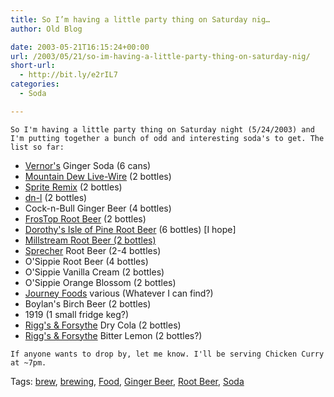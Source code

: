 ```yaml
---
title: So I’m having a little party thing on Saturday nig…
author: Old Blog

date: 2003-05-21T16:15:24+00:00
url: /2003/05/21/so-im-having-a-little-party-thing-on-saturday-nig/
short-url:
  - http://bit.ly/e2rIL7
categories:
  - Soda

---
```

<div class='microid-http+http:sha1:df5220f7576d53699e23ab9922162fa5cc08d514'>
  
    So I'm having a little party thing on Saturday night (5/24/2003) and I'm putting together a bunch of odd and interesting soda's to get. The list so far:
  
  
  <ul>
    <li>
      <a href="http://www.dpsu.com/vernors.html">Vernor's</a> Ginger Soda (6 cans)
    </li>
    <li>
      <a href="http://www.mountaindew.com/livewire">Mountain Dew Live-Wire</a> (2 bottles)
    </li>
    <li>
      <a href="http://www.spriteremix.com/">Sprite Remix</a> (2 bottles)
    </li>
    <li>
      <a href="http://www.dnl-flipit.com">dn-l</a> (2 bottles)
    </li>
    <li>
      Cock-n-Bull Ginger Beer (4 bottles)
    </li>
    <li>
      <a href="http://www.frostop.com/text/welcome.html">FrosTop Root Beer</a> (2 bottles)
    </li>
    <li>
      <a href="http://www.pagebrewing.com/products/jp-rootbeer.html">Dorothy's Isle of Pine Root Beer</a> (6 bottles) [I hope]
    </li>
    <li>
      <a href="http://www.millstreambrewing.com/">Millstream Root Beer (2 bottles)</a>
    </li>
    <li>
      <a href="http://www.sprecherbrewery.com/">Sprecher</a> Root Beer (2-4 bottles)
    </li>
    <li>
      O'Sippie Root Beer (4 bottles)
    </li>
    <li>
      O'Sippie Vanilla Cream (2 bottles)
    </li>
    <li>
      O'Sippie Orange Blossom (2 bottles)
    </li>
    <li>
      <a href="http://www.journeyfood.com/">Journey Foods</a> various (Whatever I can find?)
    </li>
    <li>
      Boylan's Birch Beer (2 bottles)
    </li>
    <li>
      1919 (1 small fridge keg?)
    </li>
    <li>
      <a href="http://www.riggsforsythe.com/">Rigg's & Forsythe</a> Dry Cola (2 bottles)
    </li>
    <li>
      <a href="http://www.riggsforsythe.com/">Rigg's & Forsythe</a> Bitter Lemon (2 bottles?)
    </li>
  </ul>
  
  
    If anyone wants to drop by, let me know. I'll be serving Chicken Curry at ~7pm.
  
</div>

<div class="st-post-tags">
  Tags: <a href="http://www.cavort.org/tag/brew/" title="brew" rel="tag">brew</a>, <a href="http://www.cavort.org/tag/brewing/" title="brewing" rel="tag">brewing</a>, <a href="http://www.cavort.org/tag/food/" title="Food" rel="tag">Food</a>, <a href="http://www.cavort.org/tag/ginger-beer/" title="Ginger Beer" rel="tag">Ginger Beer</a>, <a href="http://www.cavort.org/tag/root-beer/" title="Root Beer" rel="tag">Root Beer</a>, <a href="http://www.cavort.org/tag/soda/" title="Soda" rel="tag">Soda</a><br />
</div>